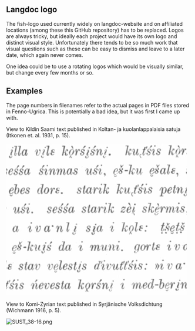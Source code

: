 ## Langdoc logo

The fish-logo used currently widely on langdoc-website and on affiliated locations (among these this GitHub repository) has to be replaced. Logos are always tricky, but ideally each project would have its own logo and distinct visual style. Unfortunately there tends to be so much work that visual questions such as these can be easy to dismiss and leave to a later date, which again never comes.

One idea could be to use a rotating logos which would be visually similar, but change every few months or so.

## Examples

The page numbers in filenames refer to the actual pages in PDF files stored in Fenno-Ugrica. This is potentially a bad idea, but it was first I came up with.

View to Kildin Saami text published in Koltan- ja kuolanlappalaisia satuja (Itkonen et. al. 1931, p. 15).

![SUST_60-15.png](SUST_60-15.png)

View to Komi-Zyrian text published in Syrjänische Volksdichtung (Wichmann 1916, p. 5).

![SUST_38-16.png](SUST_29-16.png)